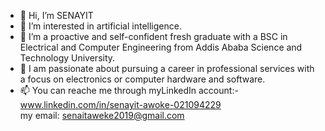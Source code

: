 - 👋 Hi, I’m SENAYIT
- 👀 I’m interested in artificial intelligence.
- 🌱 I’m a proactive and self-confident fresh graduate with a BSC in Electrical and Computer Engineering from Addis Ababa Science and Technology University.
- 💞️ I am passionate about pursuing a career in professional services with a focus on electronics or computer hardware and software.
- 📫 You can reache me through myLinkedIn account:- www.linkedin.com/in/senayit-awoke-021094229  
                                my email: senaitaweke2019@gmail.com

<!---
SENAYIT/SENAYIT is a ✨ special ✨ repository because its `README.md` (this file) appears on your GitHub profile.
You can click the Preview link to take a look at your changes.
--->
